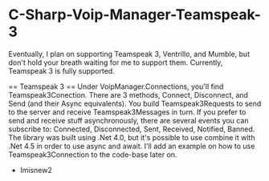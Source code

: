 C-Sharp-Voip-Manager-Teamspeak-3
================================

Eventually, I plan on supporting Teamspeak 3, Ventrillo, and Mumble, but don't hold your breath waiting for me to support them. Currently, Teamspeak 3 is fully supported.

== Teamspeak 3 ==
Under VoipManager.Connections, you'll find Teamspeak3Conection.  There are 3 methods, Connect, Disconnect, and Send (and their Async equivalents).  You build Teamspeak3Requests to send to the server and receive Teamspeak3Messages in turn.  If you prefer to send and receive stuff asynchronously, there are several events you can subscribe to: Connected, Disconnected, Sent, Received, Notified, Banned.  The library was built using .Net 4.0, but it's possible to use combine it with .Net 4.5 in order to use async and await.  I'll add an example on how to use Teamspeak3Connection to the code-base later on.

- Imisnew2